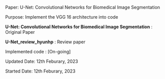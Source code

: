 Paper: U-Net: Convolutional Networks for Biomedical Image Segmentation

Purpose: Implement the VGG 16 architecture into code

**U-Net: Convolutional Networks for Biomedical Image Segmentation** : Original Paper

**U-Net_review_hyunhp** : Review paper 

Implemented code : [On-going]

Updated Date: 12th Feburary, 2023

Started Date: 12th Feburary, 2023
